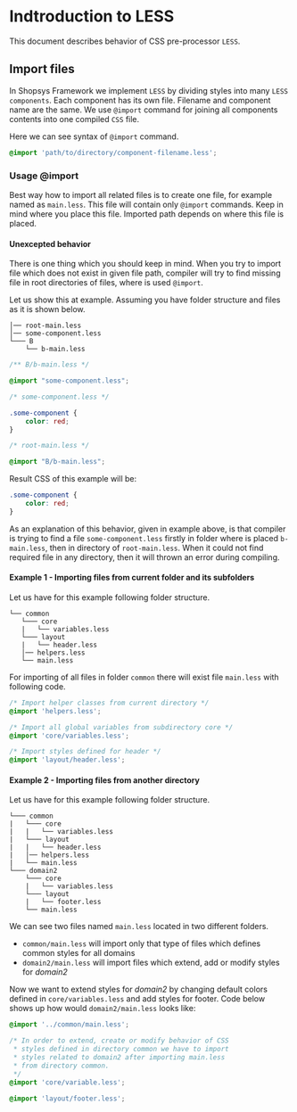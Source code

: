 # Indtroduction to LESS
This document describes behavior of CSS pre-processor `LESS`.

## Import files
In Shopsys Framework we implement `LESS` by dividing styles into many `LESS components`. Each component has its own file. Filename and component name are the same. We use `@import` command for joining all components contents into one compiled `CSS` file.

Here we can see syntax of `@import` command.
```css
@import 'path/to/directory/component-filename.less';
```

### Usage @import
Best way how to import all related files is to create one file, for example named as `main.less`. This file will contain only `@import` commands. Keep in mind where you place this file. Imported path depends on where this file is placed.

#### Unexcepted behavior
There is one thing which you should keep in mind. When you try to import file which does not exist in given file path, compiler will try to find missing file in root directories of files, where is used `@import`.

Let us show this at example. Assuming you have folder structure and files as it is shown below.
```
│── root-main.less
│── some-component.less
└─── B
    └── b-main.less
```

```css
/** B/b-main.less */

@import "some-component.less";
```

```css
/* some-component.less */

.some-component {
    color: red;
}
```

```css
/* root-main.less */

@import "B/b-main.less";
```

Result CSS of this example will be:
```css
.some-component {
    color: red;
}
```
As an explanation of this behavior, given in example above, is that compiler is trying to find a file `some-component.less` firstly in folder where is placed `b-main.less`, then in directory of `root-main.less`. When it could not find required file in any directory, then it will thrown an error during compiling.

#### Example 1 - Importing files from current folder and its subfolders
Let us have for this example following folder structure.
```
└── common
   └─── core
   |   └── variables.less
   └─── layout
   |   └── header.less
   │── helpers.less
   └── main.less
```

For importing of all files in folder `common` there will exist file `main.less` with following code.
```css
/* Import helper classes from current directory */
@import 'helpers.less';

/* Import all global variables from subdirectory core */
@import 'core/variables.less';

/* Import styles defined for header */
@import 'layout/header.less';
```

#### Example 2 - Importing files from another directory
Let us have for this example following folder structure.
```
└─── common
|   └─── core
|   |   └── variables.less
|   └─── layout
|   |   └── header.less
|   │── helpers.less
|   └── main.less
└─── domain2
    └─── core
    |   └── variables.less
    └─── layout
    |   └── footer.less
    └── main.less
```
We can see two files named `main.less` located in two different folders.
- `common/main.less` will import only that type of files which defines common styles for all domains
- `domain2/main.less` will import files which extend, add or modify styles for *domain2*

Now we want to extend styles for *domain2* by changing default colors defined in `core/variables.less` and add styles for footer.
Code below shows up how would `domain2/main.less` looks like:
```css
@import '../common/main.less';

/* In order to extend, create or modify behavior of CSS
 * styles defined in directory common we have to import
 * styles related to domain2 after importing main.less
 * from directory common.
 */
@import 'core/variable.less';

@import 'layout/footer.less';
```
